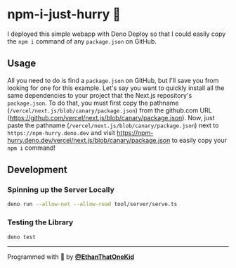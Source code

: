 # npm-i-just-hurry 🐆

I deployed this simple webapp with Deno Deploy so that I could easily copy the `npm i` command of any `package.json` on GitHub.

## Usage

All you need to do is find a `package.json` on GitHub, but I'll save you from looking for one for this example.
Let's say you want to quickly install all the same dependencies to your project that the Next.js repository's `package.json`.
To do that, you must first copy the pathname (`/vercel/next.js/blob/canary/package.json`) from the github.com URL (<https://github.com/vercel/next.js/blob/canary/package.json>).
Now, just paste the pathname (`/vercel/next.js/blob/canary/package.json`) next to `https://npm-hurry.deno.dev` and visit <https://npm-hurry.deno.dev/vercel/next.js/blob/canary/package.json> to easily copy your `npm i` command!

## Development

### Spinning up the Server Locally

```bash
deno run --allow-net --allow-read tool/server/serve.ts
```

### Testing the Library

```bash
deno test
```

---

Programmed with 💖 by [**@EthanThatOneKid**][author]

[author]: https://etok.codes/
